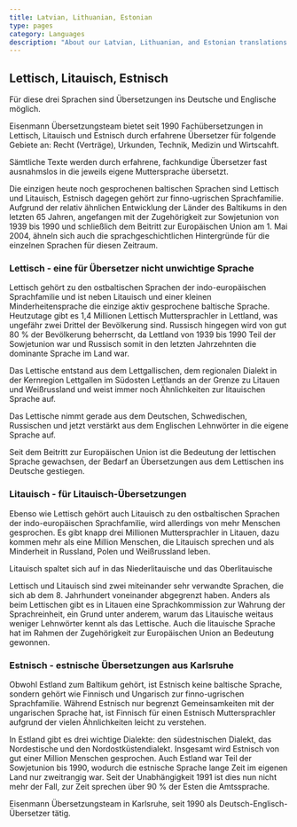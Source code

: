 ```yaml
---
title: Latvian, Lithuanian, Estonian
type: pages
category: Languages
description: "About our Latvian, Lithuanian, and Estonian translations."
---
```


## Lettisch, Litauisch, Estnisch
Für diese drei Sprachen sind Übersetzungen ins Deutsche und Englische möglich.

Eisenmann Übersetzungsteam bietet seit 1990 Fachübersetzungen in Lettisch, Litauisch und Estnisch durch erfahrene Übersetzer für folgende Gebiete an: Recht (Verträge), Urkunden, Technik, Medizin und Wirtscahft.

Sämtliche Texte werden durch erfahrene, fachkundige Übersetzer fast ausnahmslos in die jeweils eigene Muttersprache übersetzt.

Die einzigen heute noch gesprochenen baltischen Sprachen sind Lettisch und Litauisch, Estnisch dagegen gehört zur finno-ugrischen Sprachfamilie. Aufgrund der relativ ähnlichen Entwicklung der Länder des Baltikums in den letzten 65 Jahren, angefangen mit der Zugehörigkeit zur Sowjetunion von 1939 bis 1990 und schließlich dem Beitritt zur Europäischen Union am 1. Mai 2004, ähneln sich auch die sprachgeschichtlichen Hintergründe für die einzelnen Sprachen für diesen Zeitraum.

### Lettisch - eine für Übersetzer nicht unwichtige Sprache
Lettisch gehört zu den ostbaltischen Sprachen der indo-europäischen Sprachfamilie und ist neben Litauisch und einer kleinen Minderheitensprache die einzige aktiv gesprochene baltische Sprache. Heutzutage gibt es 1,4 Millionen Lettisch Muttersprachler in Lettland, was ungefähr zwei Drittel der Bevölkerung sind. Russisch hingegen wird von gut 80 % der Bevölkerung beherrscht, da Lettland von 1939 bis 1990 Teil der Sowjetunion war und Russisch somit in den letzten Jahrzehnten die dominante Sprache im Land war.

Das Lettische entstand aus dem Lettgallischen, dem regionalen Dialekt in der Kernregion Lettgallen im Südosten Lettlands an der Grenze zu Litauen und Weißrussland und weist immer noch Ähnlichkeiten zur litauischen Sprache auf.

Das Lettische nimmt gerade aus dem Deutschen, Schwedischen, Russischen und jetzt verstärkt aus dem Englischen Lehnwörter in die eigene Sprache auf.

Seit dem Beitritt zur Europäischen Union ist die Bedeutung der lettischen Sprache gewachsen, der Bedarf an Übersetzungen aus dem Lettischen ins Deutsche gestiegen.

### Litauisch - für Litauisch-Übersetzungen
Ebenso wie Lettisch gehört auch Litauisch zu den ostbaltischen Sprachen der indo-europäischen Sprachfamilie, wird allerdings von mehr Menschen gesprochen. Es gibt knapp drei Millionen Muttersprachler in Litauen, dazu kommen mehr als eine Million Menschen, die Litauisch sprechen und als Minderheit in Russland, Polen und Weißrussland leben.

Litauisch spaltet sich auf in das Niederlitauische und das Oberlitauische

Lettisch und Litauisch sind zwei miteinander sehr verwandte Sprachen, die sich ab dem 8. Jahrhundert voneinander abgegrenzt haben. Anders als beim Lettischen gibt es in Litauen eine Sprachkommission zur Wahrung der Sprachreinheit, ein Grund unter anderem, warum das Litauische weitaus weniger Lehnwörter kennt als das Lettische. Auch die litauische Sprache hat im Rahmen der Zugehörigkeit zur Europäischen Union an Bedeutung gewonnen.

### Estnisch - estnische Übersetzungen aus Karlsruhe
Obwohl Estland zum Baltikum gehört, ist Estnisch keine baltische Sprache, sondern gehört wie Finnisch und Ungarisch zur finno-ugrischen Sprachfamilie. Während Estnisch nur begrenzt Gemeinsamkeiten mit der ungarischen Sprache hat, ist Finnisch für einen Estnisch Muttersprachler aufgrund der vielen Ähnlichkeiten leicht zu verstehen.

In Estland gibt es drei wichtige Dialekte: den südestnischen Dialekt, das Nordestische und den Nordostküstendialekt. Insgesamt wird Estnisch von gut einer Million Menschen gesprochen. Auch Estland war Teil der Sowjetunion bis 1990, wodurch die estnische Sprache lange Zeit im eigenen Land nur zweitrangig war. Seit der Unabhängigkeit 1991 ist dies nun nicht mehr der Fall, zur Zeit sprechen über 90 % der Esten die Amtssprache.

 

Eisenmann Übersetzungsteam in Karlsruhe, seit 1990 als Deutsch-Englisch-Übersetzer tätig.